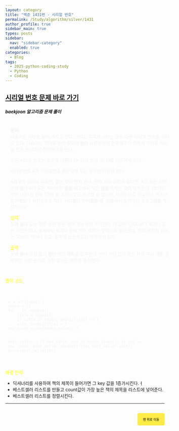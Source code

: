 ```yaml
---
layout: category
title: "백준 1431번 - 시리얼 번호"
permalink: /Study/algorithm/silver/1431
author_profile: true
sidebar_main: true
types: posts
sidebar:
  nav: "sidebar-category"
  enabled: true
categories:
  - Blog
tags:
  - 2025-python-coding-study
  - Python
  - Coding
---
```


## [시리얼 번호 문제 바로 가기](https://www.acmicpc.net/problem/1431)

##### baekjoon 알고리즘 문제 풀이

<div style="border: 1px solid rgba(255, 255, 255, 0.2); padding: 15px; border-radius: 5px; background-color: rgba(255, 255, 255, 0.05); color: #f1f1f1; width: 100%; margin-left: 0; margin-right: 0; text-align: left;">
<b>문제:</b><br>
다솜이는 기타를 많이 가지고 있다. 그리고 각각의 기타는 모두 다른 시리얼 번호를 가지고 있다. 다솜이는 기타를 빨리 찾아서 빨리 사람들에게 연주해주기 위해서 기타를 시리얼 번호 순서대로 정렬하고자 한다.

모든 시리얼 번호는 알파벳 대문자 (A-Z)와 숫자 (0-9)로 이루어져 있다.

시리얼번호 A가 시리얼번호 B의 앞에 오는 경우는 다음과 같다.<br>

A와 B의 길이가 다르면, 짧은 것이 먼저 온다.
만약 서로 길이가 같다면, A의 모든 자리수의 합과 B의 모든 자리수의 합을 비교해서 작은 합을 가지는 것이 먼저온다. (숫자인 것만 더한다)
만약 1,2번 둘 조건으로도 비교할 수 없으면, 사전순으로 비교한다. 숫자가 알파벳보다 사전순으로 작다.
시리얼이 주어졌을 때, 정렬해서 출력하는 프로그램을 작성하시오.
<br/>

<span style="color:yellow">입력</span><br/>
첫째 줄에 오늘 하루 동안 팔린 책의 개수 N이 주어진다. 이 값은 1,000보다 작거나 같은 자연수이다. 둘째부터 N개의 줄에 책의 제목이 입력으로 들어온다. 책의 제목의 길이는 50보다 작거나 같고, 알파벳 소문자로만 이루어져 있다.
<br/>

<span style="color:yellow">출력</span><br/>
첫째 줄에 가장 많이 팔린 책의 제목을 출력한다. 만약 가장 많이 팔린 책이 여러 개일 경우에는 사전 순으로 가장 앞서는 제목을 출력한다.
</div>

<span style="color:yellow">풀이 코드</span>  
<link rel="stylesheet" href="https://cdnjs.cloudflare.com/ajax/libs/highlight.js/11.8.0/styles/atom-one-dark.min.css">
<script src="https://cdnjs.cloudflare.com/ajax/libs/highlight.js/11.8.0/highlight.min.js"></script>
<script>hljs.highlightAll();</script>
<div style="padding:8px; border: 1px solid rgba(255, 255, 255, 0.2); border-radius:5px; background-color: rgba(255, 255, 255, 0.05); color: #f1f1f1; width: 100%; margin-left: 0; margin-right: 0; text-align: left; font-family: monospace;">
  <pre><code class="python">
n = int(input())
books = {}
for _ in range(n):
    title = input()
    if title in books: books[title] += 1
    else: books[title] = 1
max_count = max(books.values())

best_seller = []
for title, cnt in books.items():
    if cnt == max_count:
        best_seller.append(title)
best_seller.sort()
print(best_seller[0])
  </code></pre>
</div>

<span style="color:yellow">해결 전략:</span><br/>

- 딕셔너리를 사용하여 책의 제목이 들어가면 그 key 값을 1증가시킨다.ㅓ
- 베스트셀러 리스트를 만들고 count값이 가장 높은 책의 제목을 리스트에 넣어준다.
- 베스트셀러 리스트를 정렬시킨다.

---

<div style="text-align: right; margin-top: 30px;">
  <button onclick="scrollToTop()" style="
    padding: 10px 15px; 
    background-color: #FFEB46; 
    color: black; 
    border: 2px solid #FFEB46; 
    border-radius: 5px; 
    cursor: pointer; 
    font-size: 10px;">
    맨 위로 이동
  </button>
</div>

<script>
  function scrollToTop() {
    window.scrollTo({ top: 0, behavior: 'smooth' });
  }
</script>
